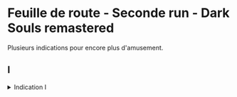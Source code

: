 # Feuille de route - Seconde run - Dark Souls remastered
Plusieurs indications pour encore plus d'amusement.

## I
<details>
  <summary>Indication I</summary>
  <img src="1.jpg" alt="Incidcation I">
  ![image](https://slvn.github.io/linky-dsr/1.jpg)

  <details>
    <summary>Indice I</summary>
    N'as-tu jamais voulu être un petit oeuf ?
  </details>
</details>
